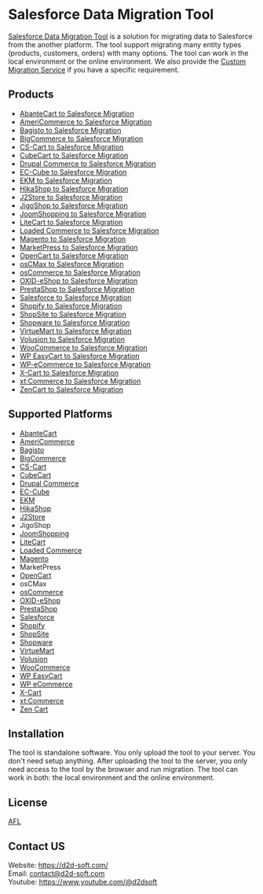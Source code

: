 # Salesforce Data Migration Tool
[Salesforce Data Migration Tool](https://d2d-soft.com/43-salesforce-migration) is a solution for migrating data to Salesforce from the another platform. The tool support migrating many entity types (products, customers, orders) with many options. The tool can work in the local environment or the online environment. We also provide the [Custom Migration Service](https://d2d-soft.com/migration-services/296-data-migration-customization.html) if you have a specific requirement. 

## Products
- [AbanteCart to Salesforce Migration](https://d2d-soft.com/salesforce-migration/1133-10871-abantecart-to-salesforce-migration-tool.html#/72-entities-1000)
- [AmeriCommerce to Salesforce Migration](https://d2d-soft.com/salesforce-migration/779-7256-americommerce-to-salesforce-migration-tool.html#/72-entities-1000)
- [Bagisto to Salesforce Migration](https://d2d-soft.com/salesforce-migration/946-8965-bagisto-to-salesforce-migration-tool.html#/72-entities-1000)
- [BigCommerce to Salesforce Migration](https://d2d-soft.com/salesforce-migration/738-6946-bigcommerce-to-salesforce-migration-tool.html#/72-entities-1000)
- [CS-Cart to Salesforce Migration](https://d2d-soft.com/salesforce-migration/739-6957-cs-cart-to-salesforce-migration-tool.html#/72-entities-1000)
- [CubeCart to Salesforce Migration](https://d2d-soft.com/salesforce-migration/740-6968-cubecart-to-salesforce-migration-tool.html#/72-entities-1000)
- [Drupal Commerce to Salesforce Migration](https://d2d-soft.com/salesforce-migration/741-drupal-commerce-to-salesforce-migration-service.html)
- [EC-Cube to Salesforce Migration](https://d2d-soft.com/salesforce-migration/1007-9582-ec-cube-to-salesforce-migration-tool.html#/72-entities-1000)
- [EKM to Salesforce Migration](https://d2d-soft.com/salesforce-migration/833-7808-ekm-to-salesforce-migration-tool.html#/72-entities-1000)
- [HikaShop to Salesforce Migration](https://d2d-soft.com/salesforce-migration/742-6990-hikashop-to-salesforce-migration-tool.html#/72-entities-1000)
- [J2Store to Salesforce Migration](https://d2d-soft.com/salesforce-migration/743-7001-j2store-to-salesforce-migration-tool.html#/72-entities-1000)
- [JigoShop to Salesforce Migration](https://d2d-soft.com/salesforce-migration/744-7012-jigoshop-to-salesforce-migration-tool.html#/72-entities-1000)
- [JoomShopping to Salesforce Migration](https://d2d-soft.com/salesforce-migration/745-7023-joomshopping-to-salesforce-migration-tool.html#/72-entities-1000)
- [LiteCart to Salesforce Migration](https://d2d-soft.com/salesforce-migration/887-8370-litecart-to-salesforce-migration-tool.html#/72-entities-1000)
- [Loaded Commerce to Salesforce Migration](https://d2d-soft.com/salesforce-migration/746-7034-loaded-to-salesforce-migration-tool.html#/72-entities-1000)
- [Magento to Salesforce Migration](https://d2d-soft.com/salesforce-migration/747-7045-magento-to-salesforce-migration-tool.html#/72-entities-1000)
- [MarketPress to Salesforce Migration](https://d2d-soft.com/salesforce-migration/748-7056-marketpress-to-salesforce-migration-tool.html#/72-entities-1000)
- [OpenCart to Salesforce Migration](https://d2d-soft.com/salesforce-migration/749-7067-opencart-to-salesforce-migration-tool.html#/72-entities-1000)
- [osCMax to Salesforce Migration](https://d2d-soft.com/salesforce-migration/1200-11554-oscmax-to-salesforce-migration-tool.html#/72-entities-1000)
- [osCommerce to Salesforce Migration](https://d2d-soft.com/salesforce-migration/750-7078-oscommerce-to-salesforce-migration-tool.html#/72-entities-1000)
- [OXID-eShop to Salesforce Migration](https://d2d-soft.com/salesforce-migration/751-7089-oxid-eshop-to-salesforce-migration-tool.html#/72-entities-1000)
- [PrestaShop to Salesforce Migration](https://d2d-soft.com/salesforce-migration/752-7100-prestashop-to-salesforce-migration-tool.html#/72-entities-1000)
- [Salesforce to Salesforce Migration](https://d2d-soft.com/salesforce-migration/753-7111-salesforce-to-salesforce-migration-tool.html#/72-entities-1000)
- [Shopify to Salesforce Migration](https://d2d-soft.com/salesforce-migration/754-7122-shopify-to-salesforce-migration-tool.html#/72-entities-1000)
- [ShopSite to Salesforce Migration](https://d2d-soft.com/salesforce-migration/860-8084-shopsite-to-salesforce-migration-tool.html#/72-entities-1000)
- [Shopware to Salesforce Migration](https://d2d-soft.com/salesforce-migration/1069-10211-shopware-to-salesforce-migration-tool.html#/72-entities-1000)
- [VirtueMart to Salesforce Migration](https://d2d-soft.com/salesforce-migration/755-7133-virtuemart-to-salesforce-migration-tool.html#/72-entities-1000)
- [Volusion to Salesforce Migration](https://d2d-soft.com/salesforce-migration/756-7144-volusion-to-salesforce-migration-tool.html#/72-entities-1000)
- [WooCommerce to Salesforce Migration](https://d2d-soft.com/salesforce-migration/757-7155-woocommerce-to-salesforce-migration-tool.html#/72-entities-1000)
- [WP EasyCart to Salesforce Migration](https://d2d-soft.com/salesforce-migration/758-7166-wp-easycart-to-salesforce-migration-tool.html#/72-entities-1000)
- [WP-eCommerce to Salesforce Migration](https://d2d-soft.com/salesforce-migration/759-7177-wp-ecommerce-to-salesforce-migration-tool.html#/72-entities-1000)
- [X-Cart to Salesforce Migration](https://d2d-soft.com/salesforce-migration/760-7188-x-cart-to-salesforce-migration-tool.html#/72-entities-1000)
- [xt:Commerce to Salesforce Migration](https://d2d-soft.com/salesforce-migration/761-7199-xtcommerce-to-salesforce-migration-tool.html#/72-entities-1000)
- [ZenCart to Salesforce Migration](https://d2d-soft.com/salesforce-migration/762-7210-zencart-to-salesforce-migration-tool.html#/72-entities-1000)

## Supported Platforms
- [AbanteCart](https://www.abantecart.com/)
- [AmeriCommerce](https://www.americommerce.com/)
- [Bagisto](https://bagisto.com/)
- [BigCommerce](https://www.bigcommerce.com/)
- [CS-Cart](https://www.cs-cart.com/)
- [CubeCart](https://www.cubecart.com/)
- [Drupal Commerce](https://drupalcommerce.org/)
- [EC-Cube](https://www.ec-cube.net/)
- [EKM](https://www.ekm.com/)
- [HikaShop](https://www.hikashop.com/)
- [J2Store](https://www.j2store.org/)
- JigoShop
- [JoomShopping](https://extensions.joomla.org/extension/joomshopping/)
- [LiteCart](https://www.litecart.net/)
- [Loaded Commerce](https://loadedcommerce.com/)
- [Magento](https://magento.com/)
- MarketPress
- [OpenCart](https://www.opencart.com/)
- osCMax
- [osCommerce](https://www.oscommerce.com/)
- [OXID-eShop](https://www.oxid-esales.com)
- [PrestaShop](https://www.prestashop.com)
- [Salesforce](https://www.salesforce.com/)
- [Shopify](https://www.shopify.com/)
- [ShopSite](https://www.shopsite.com/)
- [Shopware](https://www.shopware.com/)
- [VirtueMart](https://virtuemart.net/)
- [Volusion](https://volusion.com/)
- [WooCommerce](https://woocommerce.com/)
- [WP EasyCart](https://www.wpeasycart.com/)
- [WP eCommerce](https://wpecommerce.org/)
- [X-Cart](https://www.x-cart.com/)
- [xt:Commerce](https://www.xt-commerce.com/)
- [Zen Cart](https://www.zen-cart.com/)

## Installation
The tool is standalone software. You only upload the tool to your server. You don't need setup anything. After uploading the tool to the server, you only need access to the tool by the browser and run migration. The tool can work in both: the local environment and the online environment.

## License

[AFL](https://d2d-soft.com/license/AFL.txt)

## Contact US
Website: https://d2d-soft.com/ \
Email: contact@d2d-soft.com \
Youtube: https://www.youtube.com/@d2dsoft 
